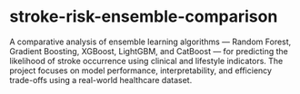 # stroke-risk-ensemble-comparison
A comparative analysis of ensemble learning algorithms — Random Forest, Gradient Boosting, XGBoost, LightGBM, and CatBoost — for predicting the likelihood of stroke occurrence using clinical and lifestyle indicators. The project focuses on model performance, interpretability, and efficiency trade-offs using a real-world healthcare dataset.